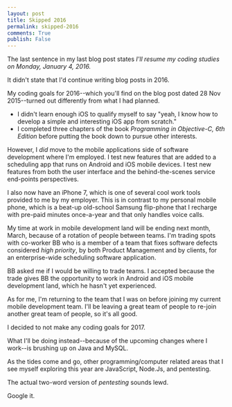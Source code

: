 ```yaml
---
layout: post
title: Skipped 2016  
permalink: skipped-2016
comments: True
publish: False 
---
```


The last sentence in my last blog post states *I'll resume my coding studies on Monday, January 4, 2016.*

It didn't state that I'd continue writing blog posts in 2016.

My coding goals for 2016--which you'll find on the blog post dated 28 Nov 2015--turned out differently from what I had planned.

* I didn't learn enough iOS to qualify myself to say "yeah, I know how to develop a simple and interesting iOS app from scratch."
* I completed three chapters of the book *Programming in Objective-C, 6th Edition* before putting the book down to pursue other interests.

However, I *did* move to the mobile applications side of software development where I'm employed. I test new features that are added to a scheduling app that runs on Android and iOS mobile devices. I test new features from both the user interface and the behind-the-scenes service end-points perspectives.

I also now have an iPhone 7, which is one of several cool work tools provided to me by my employer. This is in contrast to my personal mobile phone, which is a beat-up old-school Samsung flip-phone that I recharge with pre-paid minutes once-a-year and that only handles voice calls.

My time at work in mobile development land will be ending next month, March, because of a rotation of people between teams. I'm trading spots with co-worker BB  who is a member of a team that fixes software defects considered *high priority*, by both Product Management and by clients, for an enterprise-wide scheduling software application. 

BB asked me if I would be willing to trade teams. I accepted because the trade gives BB the opportunity to work in Android and iOS mobile development land, which he hasn't yet experienced. 

As for me, I'm returning to the team that I was on before joining my current mobile development team. I'll be leaving a great team of people to re-join another great team of people, so it's all good.

I decided to not make any coding goals for 2017. 

What I'll be doing instead--because of the upcoming changes where I work--is brushing up on Java and MySQL.

As the tides come and go, other programming/computer related areas that I see myself exploring this year are JavaScript, Node.Js, and pentesting.

The actual two-word version of *pentesting* sounds lewd. 

Google it.
